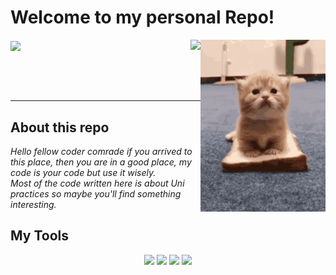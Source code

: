 # Welcome to my personal Repo!
<img width="200" height="275" align="right" src="https://github.com/AdrianGrassin/AdrianGrassin/blob/main/kitty-cat-sandwich.gif" /> <img align="right" src="https://github.com/AdrianGrassin/AdrianGrassin/blob/main/eb5.gif" /> <a href="https://github.com/anuraghazra/github-readme-stats">
  <img align="center" src="https://github-readme-stats.vercel.app/api/top-langs/?username=AdrianGrassin&layout=compact&show_icons=true&count_private=true&include_all_commits=true&theme=dracula&hide_border=true" /> 
</a> 

<br><br><br>

--------------------------------------------------
## About this repo

<em>Hello fellow coder comrade if you arrived to this place, then you are in a good place, my code is your code but use it wisely. <br>
Most of the code written here is about Uni practices so maybe you'll find something interesting.</em>
  
## My Tools
  <p align="center"
     <code><img width="40" src="https://resources.jetbrains.com/storage/products/clion/img/meta/clion_logo_300x300.png"></code>
     <code><img width="40" src="https://upload.wikimedia.org/wikipedia/commons/thumb/c/c0/WebStorm_Icon.svg/1200px-WebStorm_Icon.svg.png"></code>
     <code><img width="90" src="https://upload.wikimedia.org/wikipedia/commons/thumb/8/82/Gnu-bash-logo.svg/1200px-Gnu-bash-logo.svg.png"></code>
     <code><img width="40" src="https://plugins.jetbrains.com/files/13954/279571/icon/pluginIcon.png"></code>
   </p>
